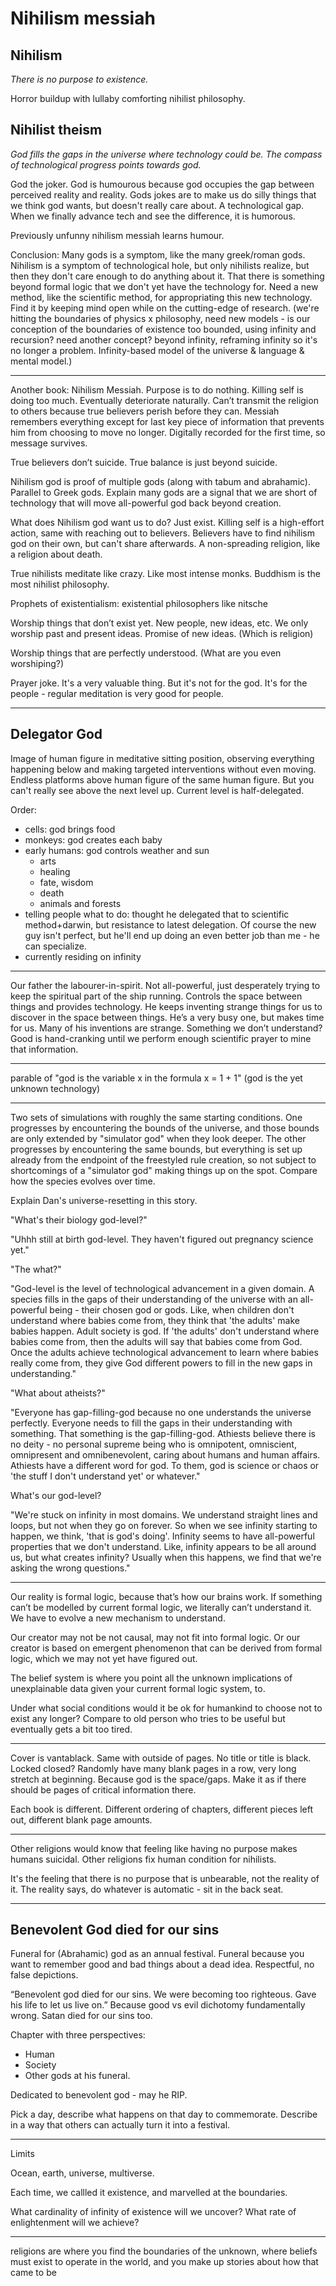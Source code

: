 # Nihilism messiah

## Nihilism
*There is no purpose to existence.*

Horror buildup with lullaby comforting nihilist philosophy.

## Nihilist theism
*God fills the gaps in the universe where technology could be.*
*The compass of technological progress points towards god.*

God the joker. God is humourous because god occupies the gap between perceived reality and reality. Gods jokes are to make us do silly things that we think god wants, but doesn't really care about. A technological gap. When we finally advance tech and see the difference, it is humorous.

Previously unfunny nihilism messiah learns humour.

Conclusion: Many gods is a symptom, like the many greek/roman gods. Nihilism is a symptom of technological hole, but only nihilists realize, but then they don't care enough to do anything about it. That there is something beyond formal logic that we don't yet have the technology for. Need a new method, like the scientific method, for appropriating this new technology. Find it by keeping mind open while on the cutting-edge of research. (we're hitting the boundaries of physics x philosophy, need new models - is our conception of the boundaries of existence too bounded, using infinity and recursion? need another concept? beyond infinity, reframing infinity so it's no longer a problem. Infinity-based model of the universe & language & mental model.)

---

Another book: Nihilism Messiah. Purpose is to do nothing. Killing self is doing too much. Eventually deteriorate naturally. Can’t transmit the religion to others because true believers perish before they can. Messiah remembers everything except for last key piece of information that prevents him from choosing to move no longer. Digitally recorded for the first time, so message survives.

True believers don’t suicide. True balance is just beyond suicide.

Nihilism god is proof of multiple gods (along with tabum and abrahamic). Parallel to Greek gods. Explain many gods are a signal that we are short of technology that will move all-powerful god back beyond creation.

What does Nihilism god want us to do? Just exist. Killing self is a high-effort action, same with reaching out to believers. Believers have to find nihilism god on their own, but can't share afterwards. A non-spreading religion, like a religion about death.

True nihilists meditate like crazy. Like most intense monks. Buddhism is the most nihilist philosophy.

Prophets of existentialism: existential philosophers like nitsche

Worship things that don’t exist yet. New people, new ideas, etc. We only worship past and present ideas. Promise of new ideas. (Which is religion)

Worship things that are perfectly understood. (What are you even worshiping?)

Prayer joke. It's a very valuable thing. But it's not for the god. It's for the people - regular meditation is very good for people.

---

## Delegator God

Image of human figure in meditative sitting position, observing everything happening below and making targeted interventions without even moving. Endless platforms above human figure of the same human figure. But you can't really see above the next level up. Current level is half-delegated.

Order:
* cells: god brings food
* monkeys: god creates each baby
* early humans: god controls weather and sun
  * arts
  * healing
  * fate, wisdom
  * death
  * animals and forests
* telling people what to do: thought he delegated that to scientific method+darwin, but resistance to latest delegation. Of course the new guy isn't perfect, but he'll end up doing an even better job than me - he can specialize.
* currently residing on infinity

---

Our father the labourer-in-spirit. Not all-powerful, just desperately trying to keep the spiritual part of the ship running. Controls the space between things and provides technology. He keeps inventing strange things for us to discover in the space between things. He’s a very busy one, but makes time for us. Many of his inventions are strange. Something we don’t understand? Good is hand-cranking until we perform enough scientific prayer to mine that information.

---

parable of "god is the variable x in the formula x = 1 + 1" (god is the yet unknown technology)

---

Two sets of simulations with roughly the same starting conditions. One progresses by encountering the bounds of the universe, and those bounds are only extended by "simulator god" when they look deeper. The other progresses by encountering the same bounds, but everything is set up already from the endpoint of the freestyled rule creation, so not subject to shortcomings of a "simulator god" making things up on the spot. Compare how the species evolves over time.

Explain Dan's universe-resetting in this story.


"What's their biology god-level?"

"Uhhh still at birth god-level. They haven't figured out pregnancy science yet."

"The what?"

"God-level is the level of technological advancement in a given domain. A species fills in the gaps of their understanding of the universe with an all-powerful being - their chosen god or gods. Like, when children don't understand where babies come from, they think that 'the adults' make babies happen. Adult society is god. If 'the adults' don't understand where babies come from, then the adults will say that babies come from God. Once the adults achieve technological advancement to learn where babies really come from, they give God different powers to fill in the new gaps in understanding."

"What about atheists?"

"Everyone has gap-filling-god because no one understands the universe perfectly. Everyone needs to fill the gaps in their understanding with something. That something is the gap-filling-god. Athiests believe there is no deity - no personal supreme being who is omnipotent, omniscient, omnipresent and omnibenevolent, caring about  humans and human affairs. Athiests have a different word for god. To them, god is science or chaos or 'the stuff I don't understand yet' or whatever."

What's our god-level?

"We're stuck on infinity in most domains. We understand straight lines and loops, but not when they go on forever. So when we see infinity starting to happen, we think, 'that is god's doing'. Infinity seems to have all-powerful properties that we don't understand. Like, infinity appears to be all around us, but what creates infinity? Usually when this happens, we find that we're asking the wrong questions."

---

Our reality is formal logic, because that’s how our brains work. If something can’t be modelled by current formal logic, we literally can’t understand it. We have to evolve a new mechanism to understand.

Our creator may not be not causal, may not fit into formal logic. Or our creator is based on emergent phenomenon that can be derived from formal logic, which we may not yet have figured out.

The belief system is where you point all the unknown implications of unexplainable data given your current formal logic system, to.

Under what social conditions would it be ok for humankind to choose not to exist any longer? Compare to old person who tries to be useful but eventually gets a bit too tired.

---

Cover is vantablack. Same with outside of pages. No title or title is black. Locked closed? Randomly have many blank pages in a row, very long stretch at beginning. Because god is the space/gaps. Make it as if there should be pages of critical information there.

Each book is different. Different ordering of chapters, different pieces left out, different blank page amounts.

---

Other religions would know that feeling like having no purpose makes humans suicidal. Other religions fix human condition for nihilists.

It's the feeling that there is no purpose that is unbearable, not the reality of it. The reality says, do whatever is automatic - sit in the back seat. 

---

## Benevolent God died for our sins

Funeral for (Abrahamic) god as an annual festival. Funeral because you want to remember good and bad things about a dead idea. Respectful, no false depictions.

“Benevolent god died for our sins. We were becoming too righteous. Gave his life to let us live on.” Because good vs evil dichotomy fundamentally wrong. Satan died for our sins too.

Chapter with three perspectives:
- Human
- Society
- Other gods at his funeral.

Dedicated to benevolent god - may he RIP.

Pick a day, describe what happens on that day to commemorate. Describe in a way that others can actually turn it into a festival.

---

Limits

Ocean, earth, universe, multiverse.

Each time, we callled it existence, and marvelled at the boundaries.

What cardinality of infinity of existence will we uncover? What rate of enlightenment will we achieve?

---

religions are where you find the boundaries of the unknown, where beliefs must exist to operate in the world, and you make up stories about how that came to be